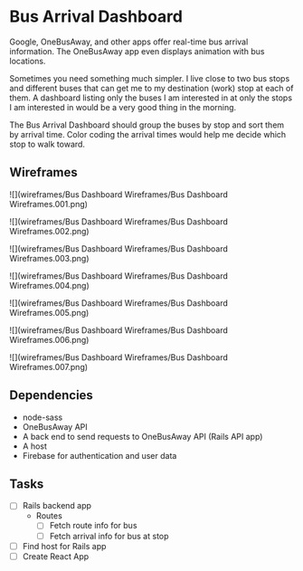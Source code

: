 # Bus Arrival Dashboard

Google, OneBusAway, and other apps offer real-time bus arrival information. The OneBusAway app even displays animation with bus locations.

Sometimes you need something much simpler. I live close to two bus stops and different buses that can get me to my destination (work) stop at each of them. A dashboard listing only the buses I am interested in at only the stops I am interested in would be a very good thing in the morning.

The Bus Arrival Dashboard should group the buses by stop and sort them by arrival time. Color coding the arrival times would help me decide which stop to walk toward.

## Wireframes

![](wireframes/Bus Dashboard Wireframes/Bus Dashboard Wireframes.001.png)

![](wireframes/Bus Dashboard Wireframes/Bus Dashboard Wireframes.002.png)

![](wireframes/Bus Dashboard Wireframes/Bus Dashboard Wireframes.003.png)

![](wireframes/Bus Dashboard Wireframes/Bus Dashboard Wireframes.004.png)

![](wireframes/Bus Dashboard Wireframes/Bus Dashboard Wireframes.005.png)

![](wireframes/Bus Dashboard Wireframes/Bus Dashboard Wireframes.006.png)

![](wireframes/Bus Dashboard Wireframes/Bus Dashboard Wireframes.007.png)

## Dependencies

* node-sass
* OneBusAway API
* A back end to send requests to OneBusAway API (Rails API app)
* A host
* Firebase for authentication and user data

## Tasks

 - [ ] Rails backend app
   - Routes
     - [ ] Fetch route info for bus
     - [ ] Fetch arrival info for bus at stop
 - [ ] Find host for Rails app
 - [ ] Create React App
